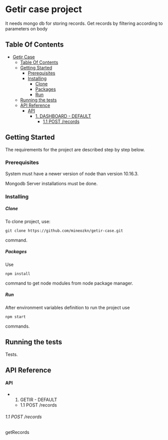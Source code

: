 
# Getir case project

It needs mongo db for storing records. 
Get records by filtering according to parameters on body

## Table Of Contents
- [Getir Case](#getir-case)
  - [Table Of Contents](#table-of-contents)
  - [Getting Started](#getting-started)
    - [Prerequisites](#prerequisites)
    - [Installing](#installing)
        - [Clone](#clone)
        - [Packages](#packages)
        - [Run](#run)
  - [Running the tests](#running-the-tests)
  - [API Reference](#api-reference)
      - [API](#api)
        - [1. DASHBOARD - DEFAULT](#1-dashboard---default)
          - [1.1 POST /records](#11-get-dashboardsdefault)

## Getting Started

The requirements for the project are described step by step below.

### Prerequisites

System must have a newer version of node than version 10.16.3.

Mongodb Server installations must be done.

### Installing

##### Clone

To clone project, use:

    git clone https://github.com/mineozkn/getir-case.git

command.


##### Packages

Use 

```
npm install
```

command to get node modules from node package manager.


##### Run

After environment variables definition to run the project use 

```
npm start
```

commands.

## Running the tests

Tests.


## API Reference

#### API


- 1. GETIR - DEFAULT
  - 1.1 POST /records


###### 1.1 POST /records

getRecords




